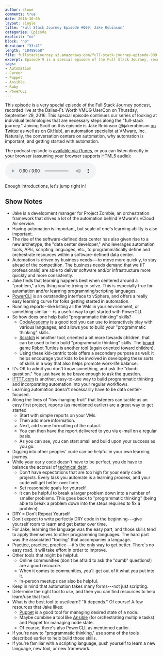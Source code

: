 ```yaml
---
author: slowe
comments: true
date: 2016-10-06
layout: single
title: "Full Stack Journey Episode #009: Jake Robinson"
categories: Episode
explicit: "no"
block: "no"
duration: "33:41"
length: "18488668"
file: fullstackjourney.s3.amazonaws.com/full-stack-journey-episode-009.mp3
excerpt: Episode 9 is a special episode of the Full Stack Journey, recorded on-site at the Dallas-Ft. Worth VMUG UserCon. This episode's special guest is Jake Robinson, who talks about automation, its importance, and getting started with automation.
tags:
- Automation
- Career
- Puppet
- Ansible
- Ruby
- PowerCLI
---
```


This episode is a very special episode of the Full Stack Journey podcast, recorded live at the Dallas-Ft. Worth VMUG UserCon on Thursday, September 29, 2016. This special episode continues our series of looking at individual technologies that are necessary steps along the "full-stack journey." Joining Scott on this episode is Jake Robinson (@jakerobinson [on Twitter][link-10] as well as [on GitHub][link-11]), an automation specialist at VMware, Inc. Naturally, the conversation centers on automation, why automation is important, and getting started with automation.

The podcast episode is [available via iTunes][link-1], or you can listen directly in your browser (assuming your browser supports HTML5 audio):

<audio controls>
  <source src="http://fullstackjourney.s3.amazonaws.com/full-stack-journey-episode-009.mp3" type="audio/mpeg">
If you're seeing this message, your browser does not support HTML5 audio elements.</audio>

Enough introductions, let's jump right in!

## Show Notes

* Jake is a development manager for Project Zombie, an orchestration framework that drives a lot of the automation behind VMware's vCloud Air service.
* Having automation is important, but scale of one's learning ability is also important.
* The rise of the software-defined data center has also given rise to a new archetype, the "data center developer," who leverages automation tools, APIs, scripting languages, etc., to programmatically define and orchestrate resources within a software-defined data center.
* Automation is driven by business needs---to move more quickly, to stay ahead of the competition. The business needs demand that we (IT professionals) are able to deliver software and/or infrastructure more quickly and more consistently.
* Jake finds that learning happens best when centered around a "problem," a key thing you're trying to solve. This is especially true for automation and/or learning programming/scripting languages.
* [PowerCLI][link-2] is an outstanding interface to vSphere, and offers a really easy learning curve for folks getting started in automation.
* Running reports--like listing all the VMs in your environment, or something similar---is a useful way to get started with PowerCLI.
* So how does one help build "programmatic thinking" skills?
    * [CodeAcademy][link-3] is a good tool you can use to interactively play with various languages, and allows you to build your "programmatic thinking" skills.
    * [Scratch][link-4] is another tool, oriented a bit more towards children, that can be used to help build "programmatic thinking" skills. The [board game Robot Turtles][link-5] is another tool (again oriented toward children).
    * Using these kid-centric tools offers a secondary purpose as well: it helps encourage your kids to be involved in developing these sorts of skills in a way that also helps promote work-life balance.
* It's OK to admit you don't know something, and ask the "dumb question." You just have to be brave enough to ask the question.
* [IFTTT.com][link-6] is another, easy-to-use way to build programmatic thinking and incorporating automation into your regular workflows.
* Learning automation doesn't necessarily have to be data center-focused.
* Along the lines of "low-hanging fruit" that listeners can tackle as an easy first project, reports (as mentioned earlier) are a great way to get started.
    * Start with simple reports on your VMs.
    * Then add more information.
    * Next, add some formatting of the output.
    * You can then have the report delivered to you via e-mail on a regular basis.
    * As you can see, you can start small and build upon your success as you go.
* Digging into other peoples' code can be helpful in your own learning journey.
* While your early code doesn't have to be perfect, you do have to balance the accrual of [technical debt][link-7].
    * Don't have expectations that are too high for your early code projects. Every task you automate is a learning process, and your code will get better over time.
    * Set reasonable goals for yourself.
    * It can be helpful to break a larger problem down into a number of smaller problems. This goes back to "programmatic thinking" (being able to break a problem down into the steps required to fix a problem).
* DRY = Don't Repeat Yourself
* Don't expect to write perfectly DRY code in the beginning---give yourself room to learn and get better over time.
* For Jake, learning the language was the easy part, and those skills tend to apply themselves to other programming languages. The hard part was the associated "tooling" that accompanies a language.
* Practice, practice, practice---it's the only way to get better. There's no easy road. It will take effort in order to improve.
* Other tools that might be helpful:
    * Online communities (don't be afraid to ask the "dumb" questions!) are a good resource.
    * When it comes to communities, you'll get out of it what you put into it.
    * In-person meetups can also be helpful.
* Keep in mind that automation takes many forms---not just scripting.
* Determine the right tool to use, and then you can find resources to help learn/use that tool.
* What is the best tool to use/learn? "It depends." Of course! A few resources that Jake likes:
    * [Puppet][link-8] is a good tool for managing desired state of a node.
    * Maybe combine a tool like [Ansible][link-9] (for orchestrating multiple tasks) and Puppet for managing node state.
    * Of course, there's also PowerCLI, as mentioned earlier.
* If you're new to "programmatic thinking," use some of the tools described earlier to help build those skills.
* If you're familiar with a scripting language, push yourself to learn a new language, new tool, or new framework.



[link-1]: https://itunes.apple.com/us/podcast/the-full-stack-journey/id1073172158?mt=2
[link-2]: https://developercenter.vmware.com/web/dp/tool/vsphere_powercli/6.3
[link-3]: https://www.codecademy.com/
[link-4]: https://scratch.mit.edu/
[link-5]: http://www.robotturtles.com/
[link-6]: https://ifttt.com/
[link-7]: https://en.wikipedia.org/wiki/Technical_debt
[link-8]: https://puppet.com/
[link-9]: https://www.ansible.com/
[link-10]: https://twitter.com/jakerobinson
[link-11]: https://github.com/jakerobinson/
